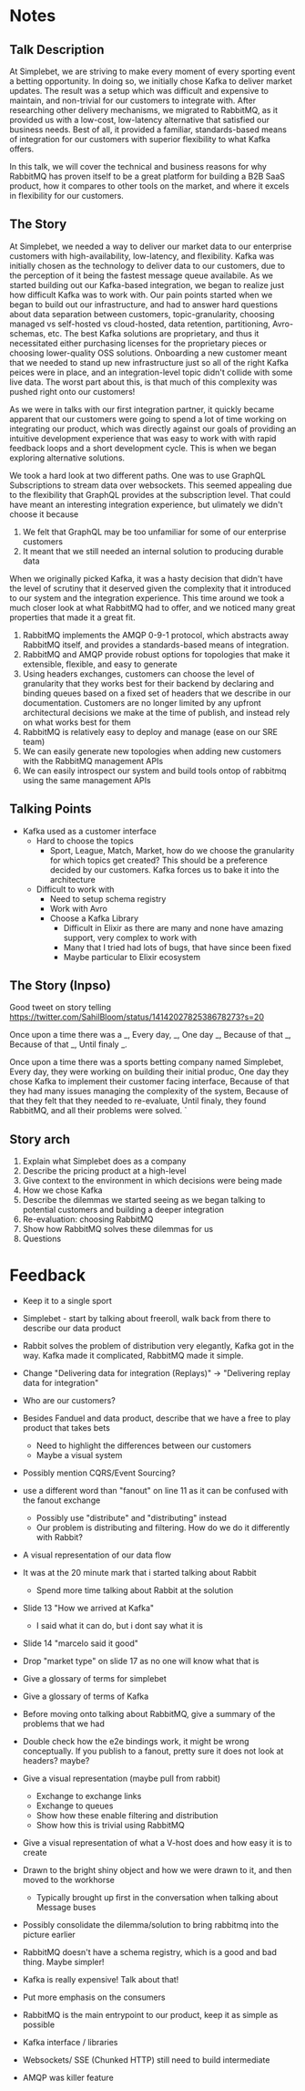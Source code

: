 # Notes

## Talk Description
At Simplebet, we are striving to make every moment of every sporting event a betting opportunity. In doing so, we initially chose Kafka to deliver market updates. The result was a setup which was difficult and expensive to maintain, and non-trivial for our customers to integrate with. After researching other delivery mechanisms, we migrated to RabbitMQ, as it provided us with a low-cost, low-latency alternative that satisfied our business needs. Best of all, it provided a familiar, standards-based means of integration for our customers with superior flexibility to what Kafka offers.

In this talk, we will cover the technical and business reasons for why RabbitMQ has proven itself to be a great platform for building a B2B SaaS product, how it compares to other tools on the market, and where it excels in flexibility for our customers.

## The Story

At Simplebet, we needed a way to deliver our market data to our enterprise customers with high-availability, low-latency, and flexibility. Kafka was initially chosen as the technology to deliver data to our customers, due to the perception of it being the fastest message queue availabile. As we started building out our Kafka-based integration, we began to realize just how difficult Kafka was to work with. Our pain points started when we began to build out our infrastructure, and had to answer hard questions about data separation between customers, topic-granularity, choosing managed vs self-hosted vs cloud-hosted, data retention, partitioning, Avro-schemas, etc. The best Kafka solutions are proprietary, and thus it necessitated either purchasing licenses for the proprietary pieces or choosing lower-quality OSS solutions. Onboarding a new customer meant that we needed to stand up new infrastructure just so all of the right Kafka peices were in place, and an integration-level topic didn't collide with some live data. The worst part about this, is that much of this complexity was pushed right onto our customers!

As we were in talks with our first integration partner, it quickly became apparent that our customers were going to spend a lot of time working on integrating our product, which was directly against our goals of providing an intuitive development experience that was easy to work with with rapid feedback loops and a short development cycle. This is when we began exploring alternative solutions. 

We took a hard look at two different paths. One was to use GraphQL Subscriptions to stream data over websockets. This seemed appealing due to the flexibility that GraphQL provides at the subscription level. That could have meant an interesting integration experience, but ulimately we didn't choose it because

1. We felt that GraphQL may be too unfamiliar for some of our enterprise customers
2. It meant that we still needed an internal solution to producing durable data

When we originally picked Kafka, it was a hasty decision that didn't have the level of scrutiny that it deserved given the complexity that it introduced to our system and the integration experience. This time around we took a much closer look at what RabbitMQ had to offer, and we noticed many great properties that made it a great fit.

1. RabbitMQ implements the AMQP 0-9-1 protocol, which abstracts away RabbitMQ itself, and provides a standards-based means of integration. 
2. RabbitMQ and AMQP provide robust options for topologies that make it extensible, flexible, and easy to generate
3. Using headers exchanges, customers can choose the level of granularity that they works best for their backend by declaring and binding queues based on a fixed set of headers that we describe in our documentation. Customers are no longer limited by any upfront architectural decisions we make at the time of publish, and instead rely on what works best for them
4. RabbitMQ is relatively easy to deploy and manage (ease on our SRE team)
5. We can easily generate new topologies when adding new customers with the RabbitMQ management APIs
6. We can easily introspect our system and build tools ontop of rabbitmq using the same management APIs

## Talking Points

- Kafka used as a customer interface
    - Hard to choose the topics
        - Sport, League, Match, Market, how do we choose the granularity for which topics get created? This should be a preference decided by our customers. Kafka forces us to bake it into the architecture
    - Difficult to work with
        - Need to setup schema registry
        - Work with Avro
        - Choose a Kafka Library
            - Difficult in Elixir as there are many and none have amazing support, very complex to work with
            - Many that I tried had lots of bugs, that have since been fixed
            - Maybe particular to Elixir ecosystem



## The Story (Inpso)
Good tweet on story telling https://twitter.com/SahilBloom/status/1414202782538678273?s=20

Once upon a time there was a _,
Every day, _,
One day _,
Because of that _,
Because of that _,
Until finaly _.

Once upon a time there was a sports betting company named Simplebet,
Every day, they were working on building their initial produc,
One day they chose Kafka to implement their customer facing interface,
Because of that they had many issues managing the complexity of the system,
Because of that they felt that they needed to re-evaluate,
Until finaly, they found RabbitMQ, and all their problems were solved.
`



## Story arch
1. Explain what Simplebet does as a company
2. Describe the pricing product at a high-level
3. Give context to the environment in which decisions were being made
4. How we chose Kafka
5. Describe the dilemmas we started seeing as we began talking to potential customers and building a deeper integration
6. Re-evaluation: choosing RabbitMQ
7. Show how RabbitMQ solves these dilemmas for us
8. Questions


# Feedback
* Keep it to a single sport
* Simplebet - start by talking about freeroll, walk back from there to describe our data product
* Rabbit solves the problem of distribution very elegantly, Kafka got in the way. Kafka made it complicated, RabbitMQ made it simple.
* Change "Delivering data for integration (Replays)" -> "Delivering replay data for integration"
* Who are our customers?
* Besides Fanduel and data product, describe that we have a free to play product that takes bets
  * Need to highlight the differences between our customers
  * Maybe a visual system
* Possibly mention CQRS/Event Sourcing?
* use a different word than "fanout" on line 11 as it can be confused with the fanout exchange
  * Possibly use "distribute" and "distributing" instead
  * Our problem is distributing and filtering. How do we do it differently with Rabbit?
* A visual representation of our data flow
* It was at the 20 minute mark that i started talking about Rabbit
  * Spend more time talking about Rabbit at the solution
* Slide 13 "How we arrived at Kafka"
  * I said what it can do, but i dont say what it is
* Slide 14 "marcelo said it good"
* Drop "market type" on slide 17 as no one will know what that is
* Give a glossary of terms for simplebet
* Give a glossary of terms of Kafka
* Before moving onto talking about RabbitMQ, give a summary of the problems that we had
* Double check how the e2e bindings work, it might be wrong conceptually. If you publish to a fanout, pretty sure it does not look at headers? maybe?
* Give a visual representation (maybe pull from rabbit)
  * Exchange to exchange links
  * Exchange to queues
  * Show how these enable filtering and distribution
  * Show how this is trivial using RabbitMQ
* Give a visual representation of what a V-host does and how easy it is to create

* Drawn to the bright shiny object and how we were drawn to it, and then moved to the workhorse
  * Typically brought up first in the conversation when talking about Message buses
* Possibly consolidate the dilemma/solution to bring rabbitmq into the picture earlier
* RabbitMQ doesn't have a schema registry, which is a good and bad thing. Maybe simpler!
* Kafka is really expensive! Talk about that!
* Put more emphasis on the consumers
* RabbitMQ is the main entrypoint to our product, keep it as simple as possible

* Kafka interface / libraries
* Websockets/ SSE (Chunked HTTP) still need to build intermediate
* AMQP was killer feature
